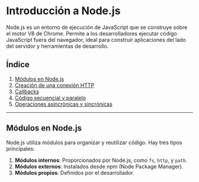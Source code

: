 # Introducción a Node.js

Node.js es un entorno de ejecución de JavaScript que se construye sobre el motor V8 de Chrome. Permite a los desarrolladores ejecutar código JavaScript fuera del navegador, ideal para construir aplicaciones del lado del servidor y herramientas de desarrollo.

## Índice
1. [Módulos en Node.js](#módulos-en-nodejs)
2. [Creación de una conexión HTTP](#creación-de-una-conexión-http)
3. [Callbacks](#callbacks)
4. [Código secuencial y paralelo](#código-secuencial-y-paralelo)
5. [Operaciones asincrónicas y sincrónicas](#operaciones-asincrónicas-y-sincrónicas)

---

## Módulos en Node.js

Node.js utiliza módulos para organizar y reutilizar código. Hay tres tipos principales:

1. **Módulos internos**: Proporcionados por Node.js, como `fs`, `http`, y `path`.
2. **Módulos externos**: Instalados desde npm (Node Package Manager).
3. **Módulos propios**: Definidos por el desarrollador.

